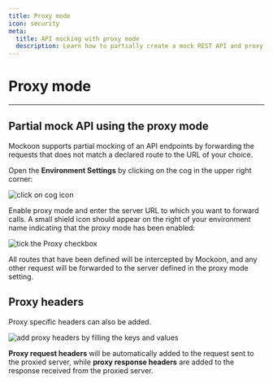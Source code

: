 ```yaml
---
title: Proxy mode
icon: security
meta:
  title: API mocking with proxy mode
  description: Learn how to partially create a mock REST API and proxy to another JSON REST server with Mockoon
---
```


# Proxy mode

---

## Partial mock API using the proxy mode

Mockoon supports partial mocking of an API endpoints by forwarding the requests that does not match a declared route to the URL of your choice.

Open the **Environment Settings** by clicking on the cog in the upper right corner:

![click on cog icon](/images/docs/open-settings.png)

Enable proxy mode and enter the server URL to which you want to forward calls. A small shield icon should appear on the right of your environment name indicating that the proxy mode has been enabled:

![tick the Proxy checkbox](/images/docs/v1.8.0-enable-proxy.png)

All routes that have been defined will be intercepted by Mockoon, and any other request will be forwarded to the server defined in the proxy mode setting.

## Proxy headers

Proxy specific headers can also be added.

![add proxy headers by filling the keys and values](/images/docs/v1.8.0-proxy-headers.png)

**Proxy request headers** will be automatically added to the request sent to the proxied server, while **proxy response headers** are added to the response received from the proxied server.
